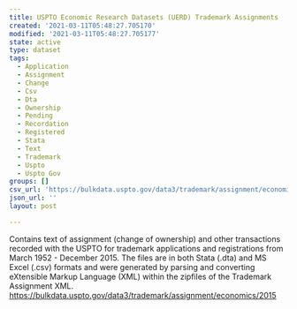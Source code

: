 ```yaml
---
title: USPTO Economic Research Datasets (UERD) Trademark Assignments
created: '2021-03-11T05:48:27.705170'
modified: '2021-03-11T05:48:27.705177'
state: active
type: dataset
tags:
  - Application
  - Assignment
  - Change
  - Csv
  - Dta
  - Ownership
  - Pending
  - Recordation
  - Registered
  - Stata
  - Text
  - Trademark
  - Uspto
  - Uspto Gov
groups: []
csv_url: 'https://bulkdata.uspto.gov/data3/trademark/assignment/economics/2015'
json_url: ''
layout: post

---
```

Contains text of assignment (change of ownership) and other transactions recorded with the USPTO for trademark applications and registrations from March 1952 - December 2015. The files are in both Stata (.dta) and MS Excel (.csv) formats and were generated by parsing and converting eXtensible Markup Language (XML) within the zipfiles of the Trademark Assignment XML. https://bulkdata.uspto.gov/data3/trademark/assignment/economics/2015
